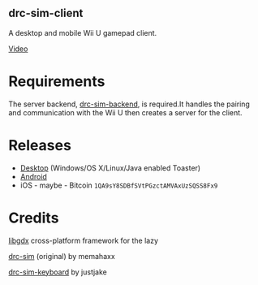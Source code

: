 drc-sim-client
---

A desktop and mobile Wii U gamepad client.

[Video]

# Requirements

The server backend, [drc-sim-backend], is required.It handles the pairing 
and communication with the Wii U then creates a server for the client.

# Releases

- [Desktop] \(Windows/OS X/Linux/Java enabled Toaster\)
- [Android]
- iOS - maybe - Bitcoin `1QA9sY8SDBfSVtPGzctAMVAxUzSQSS8Fx9`

# Credits

[libgdx] cross-platform framework for the lazy

[drc-sim] \(original\) by memahaxx

[drc-sim-keyboard] by justjake



[drc-sim]: https://bitbucket.org/memahaxx/drc-sim
[drc-sim-keyboard]: https://github.com/justjake/drc-sim-keyboard
[libgdx]: https://libgdx.badlogicgames.com
[Desktop]: https://github.com/rolandoislas/drc-sim-client/releases
[Android]: https://play.google.com/store/apps/details?id=com.rolandoislas.drcsimclient
[drc-sim-backend]: https://github.com/rolandoislas/drc-sim
[Video]: https://www.youtube.com/watch?v=659kirZkmxg
